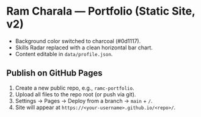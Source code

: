 # Ram Charala — Portfolio (Static Site, v2)

- Background color switched to charcoal (#0d1117).
- Skills Radar replaced with a clean horizontal bar chart.
- Content editable in `data/profile.json`.

## Publish on GitHub Pages
1. Create a new public repo, e.g., `ramc-portfolio`.
2. Upload all files to the repo root (or push via git).
3. Settings → Pages → Deploy from a branch → `main` + `/`.
4. Site will appear at `https://<your-username>.github.io/<repo>/`.
